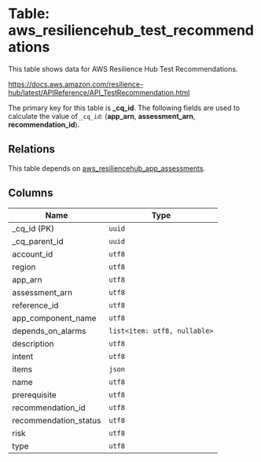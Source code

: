 # Table: aws_resiliencehub_test_recommendations

This table shows data for AWS Resilience Hub Test Recommendations.

https://docs.aws.amazon.com/resilience-hub/latest/APIReference/API_TestRecommendation.html

The primary key for this table is **_cq_id**.
The following fields are used to calculate the value of `_cq_id`: (**app_arn**, **assessment_arn**, **recommendation_id**).
## Relations

This table depends on [aws_resiliencehub_app_assessments](aws_resiliencehub_app_assessments.md).

## Columns

| Name          | Type          |
| ------------- | ------------- |
|_cq_id (PK)|`uuid`|
|_cq_parent_id|`uuid`|
|account_id|`utf8`|
|region|`utf8`|
|app_arn|`utf8`|
|assessment_arn|`utf8`|
|reference_id|`utf8`|
|app_component_name|`utf8`|
|depends_on_alarms|`list<item: utf8, nullable>`|
|description|`utf8`|
|intent|`utf8`|
|items|`json`|
|name|`utf8`|
|prerequisite|`utf8`|
|recommendation_id|`utf8`|
|recommendation_status|`utf8`|
|risk|`utf8`|
|type|`utf8`|